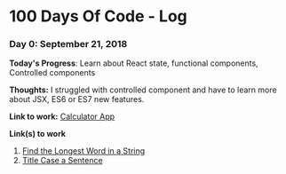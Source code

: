 # 100 Days Of Code - Log

### Day 0: September 21, 2018 

**Today's Progress**: Learn about React state, functional components, Controlled components

**Thoughts:** I struggled with controlled component and have to learn more about JSX, ES6 or ES7 new features.

**Link to work:** [Calculator App](http://www.example.com)

**Link(s) to work**
1. [Find the Longest Word in a String](https://www.freecodecamp.com/challenges/find-the-longest-word-in-a-string)
2. [Title Case a Sentence](https://www.freecodecamp.com/challenges/title-case-a-sentence)

